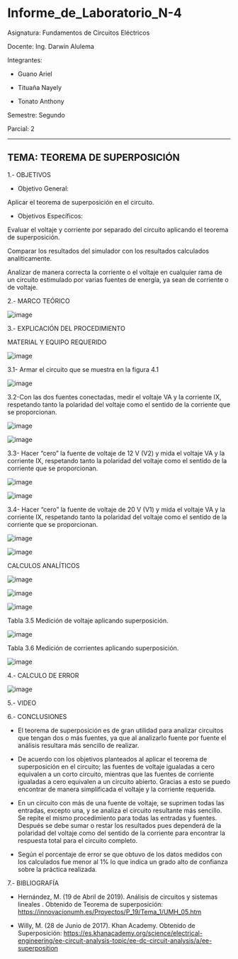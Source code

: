 # Informe_de_Laboratorio_N-4

Asignatura: Fundamentos de Circuitos Eléctricos

Docente: Ing. Darwin Alulema

Integrantes: 

* Guano Ariel

* Tituaña Nayely 

* Tonato Anthony 

Semestre: Segundo

Parcial: 2

--------------------------------------------------------------------
TEMA: TEOREMA DE SUPERPOSICIÓN
--------------------------------------------------------------------
1.- OBJETIVOS

* Objetivo General:

Aplicar el teorema de superposición en el circuito.

* Objetivos Específicos:

Evaluar el voltaje y corriente por separado del circuito aplicando el teorema de superposición.

Comparar los resultados del simulador con los resultados calculados analíticamente.

Analizar de manera correcta la corriente o el voltaje en cualquier rama de un circuito estimulado por varias fuentes de energía, ya sean de corriente o de voltaje.

2.- MARCO TEÓRICO

![image](https://user-images.githubusercontent.com/105722861/176329189-a4e83ca5-5d59-478f-9b07-f4f3ed987d6e.png)

3.- EXPLICACIÓN DEL PROCEDIMIENTO 

MATERIAL Y EQUIPO REQUERIDO 

![image](https://user-images.githubusercontent.com/105722861/176329208-d2e2c1ec-67c7-4955-b90d-b392533f2db2.png)

3.1- Armar el circuito que se muestra en la figura 4.1

![image](https://user-images.githubusercontent.com/105722861/176329236-fe5f9125-2063-406c-b580-f246c8a110e9.png)

3.2-Con las dos fuentes conectadas, medir el voltaje VA y la corriente IX, respetando tanto la polaridad del voltaje como el sentido de la corriente que se proporcionan.

![image](https://user-images.githubusercontent.com/105722861/176329330-b86f5962-932f-4fc3-8cf5-8d7ba4875835.png)

![image](https://user-images.githubusercontent.com/105722861/176329381-9737a13e-dedb-45ef-a676-bed1c526cbb7.png)

3.3-  Hacer “cero” la fuente de voltaje de 12 V (V2) y mida el voltaje VA y la corriente IX, respetando tanto la polaridad del voltaje como el sentido de la corriente que se proporcionan.

![image](https://user-images.githubusercontent.com/105722861/176329451-07f68668-be23-4f6c-97e3-6d838f78a596.png)

![image](https://user-images.githubusercontent.com/105722861/176329476-c6edcd71-7aa7-4dbb-9b6b-384b58b34c30.png)

3.4-  Hacer “cero” la fuente de voltaje de 20 V (V1) y mida el voltaje VA y la corriente IX, respetando tanto la polaridad del voltaje como el sentido de la corriente que se proporcionan.

![image](https://user-images.githubusercontent.com/105722861/176329770-e280d59f-4807-4531-807c-17e9d1aa1891.png)

![image](https://user-images.githubusercontent.com/105722861/176329810-17813b52-97bb-470f-a375-9c3b80e9855f.png)

CALCULOS ANALÍTICOS

![image](https://user-images.githubusercontent.com/105722861/176572349-117029d7-0900-4fc7-860f-8c9c371c6b29.png)

![image](https://user-images.githubusercontent.com/105722861/176572428-da667abc-e03c-4027-ade6-d327dc7f6dfd.png)

![image](https://user-images.githubusercontent.com/105722861/176572452-30230af1-90e4-443d-a4f0-d5ff96f3b383.png)

Tabla 3.5 Medición de voltaje aplicando superposición. 

![image](https://user-images.githubusercontent.com/105722861/176338581-06ae1c6f-f39b-4fe8-bf71-ac07b6ff40c0.png)

Tabla 3.6 Medición de corrientes aplicando superposición.

![image](https://user-images.githubusercontent.com/105722861/176338860-6c707a2e-91e0-4e02-9aa8-ab7ee976df31.png)

4.- CALCULO DE ERROR

![image](https://user-images.githubusercontent.com/105722861/176339208-d20c1b9e-7dec-47a4-be3d-5cc827db2bab.png)

5.- VIDEO

6.- CONCLUSIONES 

* El teorema de superposición es de gran utilidad para analizar circuitos que tengan dos o más fuentes, ya que al analizarlo fuente por fuente el análisis resultara más sencillo de realizar.

* De acuerdo con los objetivos planteados al aplicar el teorema de superposición en el circuito; las fuentes de voltaje igualadas a cero equivalen a un corto circuito, mientras que las fuentes de corriente igualadas a cero equivalen a un circuito abierto. Gracias a esto se puedo encontrar de manera simplificada el voltaje y la corriente requerida.

* En un circuito con más de una fuente de voltaje, se suprimen todas las entradas, excepto una, y se analiza el circuito resultante más sencillo. Se repite el mismo procedimiento para todas las entradas y fuentes. Después se debe sumar o restar los resultados pues dependerá de la polaridad del voltaje como del sentido de la corriente para encontrar la respuesta total para el circuito completo.

* Según el porcentaje de error se que obtuvo de los datos medidos con los calculados fue menor al 1% lo que indica un grado alto de confianza sobre la práctica realizada.

7.- BIBLIOGRAFÍA

* Hernández, M. (19 de Abril de 2019). Análisis de circuitos y sistemas lineales . Obtenido de Teorema de superposición: https://innovacionumh.es/Proyectos/P_19/Tema_1/UMH_05.htm

* Willy, M. (28 de Junio de 2017). Khan Academy. Obtenido de Superposición: https://es.khanacademy.org/science/electrical-engineering/ee-circuit-analysis-topic/ee-dc-circuit-analysis/a/ee-superposition
